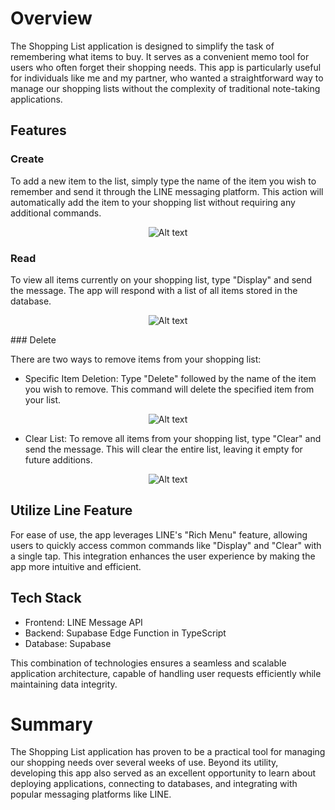 # Overview

The Shopping List application is designed to simplify the task of remembering what items to buy. It serves as a convenient memo tool for users who often forget their shopping needs. This app is particularly useful for individuals like me and my partner, who wanted a straightforward way to manage our shopping lists without the complexity of traditional note-taking applications.

## Features

### Create

To add a new item to the list, simply type the name of the item you wish to remember and send it through the LINE messaging platform. This action will automatically add the item to your shopping list without requiring any additional commands.

<div align="center">

![Alt text](public/Photos-001/Add-Croped.svg "create")

</div>

### Read

To view all items currently on your shopping list, type "Display" and send the message. The app will respond with a list of all items stored in the database.

<div align="center">

![Alt text](public/Photos-001/Display-Cropped.svg "Read")

</div>
### Delete

There are two ways to remove items from your shopping list:

- Specific Item Deletion: Type "Delete" followed by the name of the item you wish to remove. This command will delete the specified item from your list.

<div align="center">

![Alt text](public/Photos-001/Delete-Cropped.svg "Delete one")

</div>

- Clear List: To remove all items from your shopping list, type "Clear" and send the message. This will clear the entire list, leaving it empty for future additions.

<div align="center">

![Alt text](public/Photos-001/Clear-Cropped.svg "Delete All")

</div>

## Utilize Line Feature

For ease of use, the app leverages LINE's "Rich Menu" feature, allowing users to quickly access common commands like "Display" and "Clear" with a single tap. This integration enhances the user experience by making the app more intuitive and efficient.

## Tech Stack

- Frontend: LINE Message API
- Backend: Supabase Edge Function in TypeScript
- Database: Supabase

This combination of technologies ensures a seamless and scalable application architecture, capable of handling user requests efficiently while maintaining data integrity.

# Summary

The Shopping List application has proven to be a practical tool for managing our shopping needs over several weeks of use. Beyond its utility, developing this app also served as an excellent opportunity to learn about deploying applications, connecting to databases, and integrating with popular messaging platforms like LINE.
